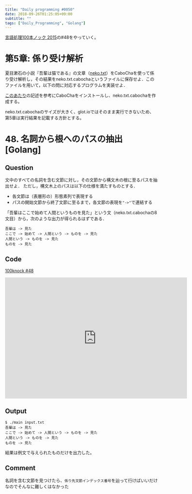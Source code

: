 ```yaml
---
title: "Daily programming #0050"
date: 2018-09-26T01:25:05+09:00
subtitle: ""
tags: ["Daily_Programming", "Golang"]
---
```


[言語処理100本ノック 2015][100knock]の#48をやっていく。

# 第5章: 係り受け解析

夏目漱石の小説『吾輩は猫である』の文章（[neko.txt][inputfile]）をCaboChaを使って係り受け解析し，その結果をneko.txt.cabochaというファイルに保存せよ．このファイルを用いて，以下の問に対応するプログラムを実装せよ．

[このあたり][CaboCha]の記述を参考にCaboChaをインストールし、neko.txt.cabochaを作成する。

neko.txt.cabochaのサイズが大きく、glot.ioではそのまま実行できないため、第5章は実行結果を記載する方針とする。

# 48. 名詞から根へのパスの抽出[Golang]

## Question

文中のすべての名詞を含む文節に対し，その文節から構文木の根に至るパスを抽出せよ． ただし，構文木上のパスは以下の仕様を満たすものとする．

 - 各文節は（表層形の）形態素列で表現する
 - パスの開始文節から終了文節に至るまで，各文節の表現を`"->"`で連結する

「吾輩はここで始めて人間というものを見た」という文（neko.txt.cabochaの8文目）から，次のような出力が得られるはずである．

```
吾輩は -> 見た
ここで -> 始めて -> 人間という -> ものを -> 見た
人間という -> ものを -> 見た
ものを -> 見た
```

## Code

[100knock #48][snipet]

<iframe src='https://glot.io/snippets/f53wt2kmpt/embed' frameborder='0' scrolling='no' sandbox='allow-forms allow-pointer-lock allow-popups allow-same-origin allow-scripts' width='600' height='400'></iframe>

## Output

```:shell
$ ./main input.txt
吾輩は -> 見た
ここで -> 始めて -> 人間という -> ものを -> 見た
人間という -> ものを -> 見た
ものを -> 見た
```

結果は例文で与えられたものだけを出力した。

## Comment

名詞を含む文節を見つけたら、`係り先文節インデックス番号`を辿って行けばいいだけなのでそんなに難しくはなかった

[100knock]:http://www.cl.ecei.tohoku.ac.jp/nlp100/#ch5
[inputfile]:http://www.cl.ecei.tohoku.ac.jp/nlp100/data/neko.txt
[snipet]:https://glot.io/snippets/f53wt2kmpt
[CaboCha]:https://www.trifields.jp/install-cabocha-in-ubuntu-1038
